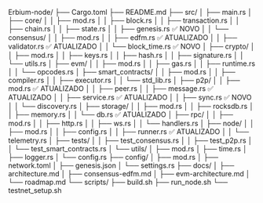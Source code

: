 Erbium-node/
├── Cargo.toml
├── README.md
├── src/
│   ├── main.rs
│   ├── core/
│   │   ├── mod.rs
│   │   ├── block.rs
│   │   ├── transaction.rs
│   │   ├── chain.rs
│   │   ├── state.rs
│   │   ├── genesis.rs              ✅ NOVO
│   │   └── consensus/
│   │       ├── mod.rs
│   │       ├── edfm.rs              ✅ ATUALIZADO
│   │       ├── validator.rs         ✅ ATUALIZADO
│   │       └── block_time.rs        ✅ NOVO
│   ├── crypto/
│   │   ├── mod.rs
│   │   ├── keys.rs
│   │   ├── hash.rs
│   │   ├── signature.rs
│   │   └── utils.rs
│   ├── evm/
│   │   ├── mod.rs
│   │   ├── gas.rs
│   │   ├── runtime.rs
│   │   └── opcodes.rs
│   ├── smart_contracts/
│   │   ├── mod.rs
│   │   ├── compiler.rs
│   │   ├── executor.rs
│   │   └── std_lib.rs
│   ├── p2p/
│   │   ├── mod.rs                   ✅ ATUALIZADO
│   │   ├── peer.rs
│   │   ├── message.rs               ✅ ATUALIZADO
│   │   ├── service.rs               ✅ ATUALIZADO
│   │   ├── sync.rs                  ✅ NOVO
│   │   └── discovery.rs
│   ├── storage/
│   │   ├── mod.rs
│   │   ├── rocksdb.rs
│   │   ├── memory.rs
│   │   └── db.rs                    ✅ ATUALIZADO
│   ├── rpc/
│   │   ├── mod.rs
│   │   ├── http.rs
│   │   ├── ws.rs
│   │   └── handlers.rs
│   ├── node/
│   │   ├── mod.rs
│   │   ├── config.rs
│   │   ├── runner.rs                ✅ ATUALIZADO
│   │   └── telemetry.rs
│   ├── tests/
│   │   ├── test_consensus.rs
│   │   ├── test_p2p.rs
│   │   └── test_smart_contracts.rs
│   └── utils/
│       ├── mod.rs
│       ├── time.rs
│       ├── logger.rs
│       └── config.rs
├── config/
│   ├── mod.rs
│   ├── network.toml
│   ├── genesis.json
│   └── settings.rs
├── docs/
│   ├── architecture.md
│   ├── consensus-edfm.md
│   ├── evm-architecture.md
│   └── roadmap.md
└── scripts/
    ├── build.sh
    ├── run_node.sh
    └── testnet_setup.sh